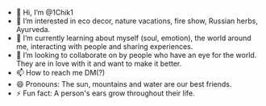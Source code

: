- 👋 Hi, I’m @1Chik1
- 👀 I’m interested in eco decor, nature vacations, fire show, Russian herbs, Ayurveda.
- 🌱 I’m currently learning about myself (soul, emotion), the world around me, interacting with people and sharing experiences.
- 💞️ I’m looking to collaborate on by people who have an eye for the world. They are in love with it and want to make it better.
- 📫 How to reach me DM(?)
- 😄 Pronouns: The sun, mountains and water are our best friends.
- ⚡ Fun fact: A person's ears grow throughout their life.

<!---
1Chik1/1Chik1 is a ✨ special ✨ repository because its `README.md` (this file) appears on your GitHub profile.
You can click the Preview link to take a look at your changes.
--->

